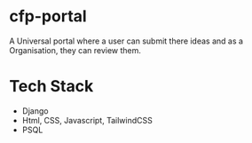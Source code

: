 # cfp-portal
A Universal portal where a user can submit there ideas and as a Organisation, they can review them.



# Tech Stack
- Django
- Html, CSS, Javascript, TailwindCSS
- PSQL

